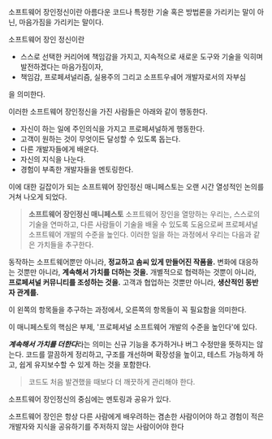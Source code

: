 소프트웨어 장인정신이란 아름다운 코드나 특정한 기술 혹은 방법론을 가리키는 말이 아닌, 마음가짐을 가리키는 말이다.

소프트웨어 장인 정신이란 

- 스스로 선택한 커리어에 책임감을 가지고, 지속적으로 새로운 도구와 기술을 익히며 발전하겠다는 마음가짐이자,
- 책임감, 프로페셔널리즘, 실용주의 그리고 소프트우ㅞ어 개발자로서의 자부심

을 의미한다.

이러한 소프트웨어 장인정신을 가진 사람들은 아래와 같이 행동한다.

- 자신이 하는 일에 주인의식을 가지고 프로페셔널하게 행동한다.
- 고객이 원하는 것이 무엇이든 달성할 수 있도록 돕는다.
- 다른 개발자들에게 배운다.
- 자신의 지식을 나눈다.
- 경험이 부족한 개발자들을 멘토링한다.

이에 대한 길잡이가 되는 소프트웨어 장인정신 매니페스토는 오랜 시간 열성적인 논의를 거쳐 나오게 되었다.

> **소프트웨어 장인정신 매니페스토**
소프트웨어 장인을 열망하는 우리는, 스스로의 기술을 연마하고, 다른 사람들이 기술을 배울 수 있도록 도움으로써 프로페셔널 소프트웨어 개발의 수준을 높인다. 이러한 일을 하는 과정에서 우리는 다음과 같은 가치들을 추구한다.

  동작하는 소프트웨어뿐만 아니라, **정교하고 솜씨 있게 만들어진 작품을.**
  변화에 대응하는 것뿐만 아니라, **계속해서 가치를 더하는 것을.**
  개별적으로 협력하는 것뿐이 아니라, **프로페셔널 커뮤니티를 조성하는 것을.**
  고객과 협업하는 것뿐만 아니라, **생산적인 동반자 관계를.**

이 왼쪽의 항목들을 추구하는 과정에서, 오른쪽의 항목들이 꼭 필요함을 의미한다.
> 

이 매니페스토의 핵심은 부제, '프로페셔널 소프트웨어 개발의 수준을 높인다'에 있다.

***계속해서 가치를 더한다***라는 의미는 신규 기능을 추가하거나 버그 수정만을 뜻하지는 않는다. 코드를 깔끔하게 정리하고, 구조를 개선하며 확장성을 높이고, 테스트 가능하게 하고, 쉽게 유지보수할 수 있게 하는 것을 포함한다.

> 코드도 처음 발견했을 때보다 더 깨끗하게 관리해야 한다.
> 

소프트웨어 장인정신의 중심에는 멘토링과 공유가 있다.

소프트웨어 장인은 항상 다른 사람에게 배우려하는 겸손한 사람이어야 하고 경험이 적은 개발자와 지식을 공유하기를 주저하지 않는 사람이어야 한다
